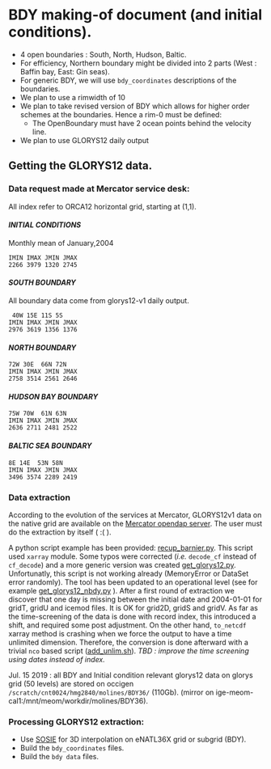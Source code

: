 # BDY making-of document (and initial conditions).

  * 4 open boundaries : South, North, Hudson, Baltic.
  * For efficiency, Northern boundary might be divided into 2 parts (West : Baffin bay, East: Gin seas).
  * For generic BDY, we will use `bdy_coordinates` descriptions of the boundaries.
  * We plan to use a rimwidth of 10
  * We plan to take revised version of BDY which allows for higher order schemes at the boundaries. Hence a rim-0 must be defined:
    * The OpenBoundary must have 2 ocean points behind the velocity line.
  * We plan to use GLORYS12 daily output

## Getting the GLORYS12 data.
### Data request made at Mercator service desk:
  All index refer to ORCA12 horizontal grid, starting at (1,1).

#### ***_INITIAL CONDITIONS_***
   Monthly mean of January,2004

   ```
   IMIN IMAX JMIN JMAX
   2266 3979 1320 2745
   ```

#### ***_SOUTH BOUNDARY_***
  All boundary data come from glorys12-v1 daily output.

   ```
    40W 15E 11S 5S
   IMIN IMAX JMIN JMAX
   2976 3619 1356 1376
   ```

#### ***_NORTH BOUNDARY_***

   ```
   72W 30E  66N 72N
   IMIN IMAX JMIN JMAX
   2758 3514 2561 2646
   ```

#### ***_HUDSON BAY BOUNDARY_***

   ```
   75W 70W  61N 63N
   IMIN IMAX JMIN JMAX
   2636 2711 2481 2522
   ```

#### ***_BALTIC SEA BOUNDARY_***

   ```
   8E 14E  53N 58N
   IMIN IMAX JMIN JMAX
   3496 3574 2289 2419
   ```

### Data extraction
  According to the evolution of the services at Mercator, GLORYS12v1 data on the native grid are available on the 
[Mercator opendap server](http://tds.mercator-ocean.fr/thredds/catalog.html). The user must do the extraction by itself ( :( ).
 
  A python script example has been provided: [recup_barnier.py](../TOOLS/recup_barnier.py). This script used `xarray` module. Some typos were corrected (*i.e.* `decode_cf` instead of `cf_decode`) and a more generic version was created [get_glorys12.py](../TOOLS/get_glorys12.py). Unfortunatly, this script is not working already (MemoryError or DataSet error randomly).
 The tool has been updated to an operational level (see for example [get_glorys12_nbdy.py](../TOOLS/get_glorys12_nbdy.py) ).  After a first round of extraction we discover that one day is missing between the initial date and 2004-01-01 for gridT, gridU and icemod files. It is OK for grid2D, gridS and gridV. As far as the time-screening of the data is done with record index, this introduced a shift, and required some post adjustment.  On the other hand, `to_netcdf` xarray method is crashing when we force the output to have a time unlimited dimension. Therefore, the 
conversion is done afterward with a trivial `nco` based script ([add_unlim.sh](../TOOLS/add_unlim.sh)). _TBD : improve the time screening using dates instead of index._  

  Jul. 15 2019 : all BDY and Initial condition relevant glorys12 data on glorys grid (50 levels) are stored on occigen `/scratch/cnt0024/hmg2840/molines/BDY36/` (110Gb). (mirror on ige-meom-cal1:/mnt/meom/workdir/molines/BDY36).

### Processing GLORYS12 extraction:
 * Use [SOSIE](https://github.com/brodeau/sosie) for 3D interpolation on eNATL36X grid or subgrid (BDY). 
 * Build the `bdy_coordinates` files.
 * Build the `bdy data` files.
